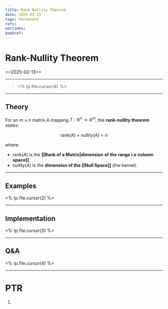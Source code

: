 ```yaml
---
title: Rank-Nullity Theorem
date: 2025-02-13
tags: Permanent
refs: 
netlinks:
bookref: 
---
```

# Rank-Nullity Theorem
==2025-02-13==

---
> <% tp.file.cursor(4) %>
---
## Theory
For an $m \times n$ matrix $A$ mapping $T: \mathbb{R}^n \to \mathbb{R}^m$, the **rank-nullity theorem** states:

$$
\text{rank}(A) + \text{nullity}(A) = n
$$

where:
- $\text{rank}(A)$ is the **[[Rank of a Matrix|dimension of the range i.e column space]]**.
- $\text{nullity}(A)$ is the **dimension of the [[Null Space]]** (the kernel).



---
## Examples
<% tp.file.cursor(2) %>


---
## Implementation
<% tp.file.cursor(3) %>



---
## Q&A
<% tp.file.cursor(4) %>



---
# PTR

1. 
